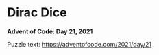 # Dirac Dice

**Advent of Code: Day 21, 2021**

Puzzle text: <https://adventofcode.com/2021/day/21>
